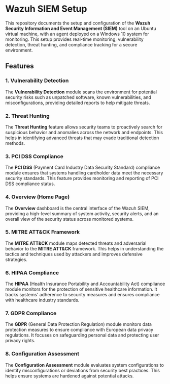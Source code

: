 # Wazuh SIEM Setup

This repository documents the setup and configuration of the **Wazuh Security Information and Event Management (SIEM)** tool on an Ubuntu virtual machine, with an agent deployed on a Windows 10 system for monitoring. This setup provides real-time monitoring, vulnerability detection, threat hunting, and compliance tracking for a secure environment.

## Features

### 1. Vulnerability Detection
The **Vulnerability Detection** module scans the environment for potential security risks such as unpatched software, known vulnerabilities, and misconfigurations, providing detailed reports to help mitigate threats.

### 2. Threat Hunting
The **Threat Hunting** feature allows security teams to proactively search for suspicious behavior and anomalies across the network and endpoints. This helps in identifying advanced threats that may evade traditional detection methods.

### 3. PCI DSS Compliance
The **PCI DSS** (Payment Card Industry Data Security Standard) compliance module ensures that systems handling cardholder data meet the necessary security standards. This feature provides monitoring and reporting of PCI DSS compliance status.

### 4. Overview (Home Page)
The **Overview** dashboard is the central interface of the Wazuh SIEM, providing a high-level summary of system activity, security alerts, and an overall view of the security status across monitored systems.

### 5. MITRE ATT&CK Framework
The **MITRE ATT&CK** module maps detected threats and adversarial behavior to the **MITRE ATT&CK** framework. This helps in understanding the tactics and techniques used by attackers and improves defensive strategies.

### 6. HIPAA Compliance
The **HIPAA** (Health Insurance Portability and Accountability Act) compliance module monitors for the protection of sensitive healthcare information. It tracks systems' adherence to security measures and ensures compliance with healthcare industry standards.

### 7. GDPR Compliance
The **GDPR** (General Data Protection Regulation) module monitors data protection measures to ensure compliance with European data privacy regulations. It focuses on safeguarding personal data and protecting user privacy rights.

### 8. Configuration Assessment
The **Configuration Assessment** module evaluates system configurations to identify misconfigurations or deviations from security best practices. This helps ensure systems are hardened against potential attacks.

